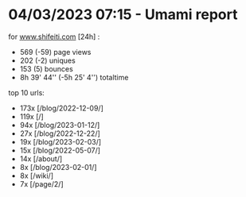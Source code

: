 # 04/03/2023 07:15 - Umami report
for www.shifeiti.com [24h] :

 - 569 (-59) page views
 - 202 (-2) uniques
 - 153 (5) bounces
 - 8h 39' 44'' (-5h 25' 4'') totaltime


top 10 urls:
 - 173x [/blog/2022-12-09/]
 - 119x [/]
 - 94x [/blog/2023-01-12/]
 - 27x [/blog/2022-12-22/]
 - 19x [/blog/2023-02-03/]
 - 15x [/blog/2022-05-07/]
 - 14x [/about/]
 - 8x [/blog/2023-02-01/]
 - 8x [/wiki/]
 - 7x [/page/2/]


